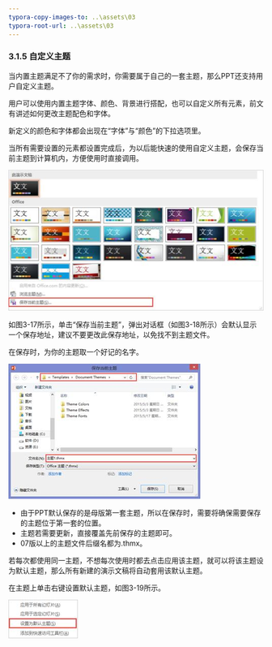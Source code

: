```yaml
---
typora-copy-images-to: ..\assets\03
typora-root-url: ..\assets\03
---
```


### 3.1.5  自定义主题

当内置主题满足不了你的需求时，你需要属于自己的一套主题，那么PPT还支持用户自定义主题。

用户可以使用内置主题字体、颜色、背景进行搭配，也可以自定义所有元素，前文有讲述如何更改主题配色和字体。

新定义的颜色和字体都会出现在“字体”与“颜色”的下拉选项里。

当所有需要设置的元素都设置完成后，为以后能快速的使用自定义主题，会保存当前主题到计算机内，方便使用时直接调用。

![图3-17](/assets/03/image025.jpg)

如图3-17所示，单击“保存当前主题”，弹出对话框（如图3-18所示）会默认显示一个保存地址，建议不要更改此保存地址，以免找不到主题文件。

在保存时，为你的主题取一个好记的名字。

![图3-18](/assets/03/image026.jpg)

- 由于PPT默认保存的是母版第一套主题，所以在保存时，需要将确保需要保存的主题位于第一套的位置。
- 主题若需要更新，直接覆盖先前保存的主题即可。
- 07版以上的主题文件后缀名都为.thmx。

若每次都使用同一主题，不想每次使用时都去点击应用该主题，就可以将该主题设为默认主题，那么所有新建的演示文稿将自动套用该默认主题。

在主题上单击右键设置默认主题，如图3-19所示。

![图3-19](/assets/03/image027.jpg)

